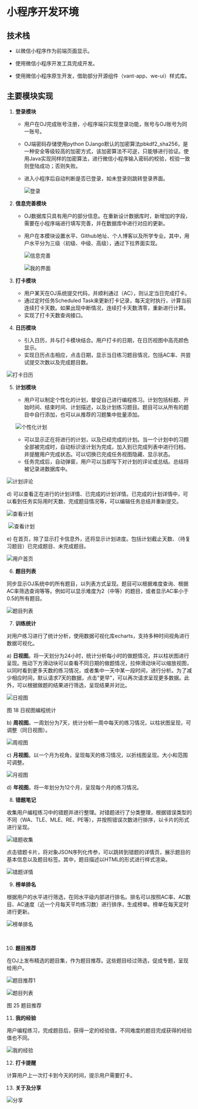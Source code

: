 

# **小程序开发环境**

## **技术栈**

- 以微信小程序作为前端页面显示。

- 使用微信小程序开发工具完成开发。

- 使用微信小程序原生开发，借助部分开源组件（vant-app、we-ui）样式库。

## **主要模块实现**

1. **登录模块**

   - 用户在OJ完成账号注册，小程序端只实现登录功能，账号与OJ账号为同一账号。

   - OJ端密码存储使用python
     DJango默认的加密算法pbkdf2_sha256，是一种安全等级较高的加密方式，该加密算法不可逆，只能够进行验证。使用Java实现同样的加密算法，进行微信小程序输入密码的校验，校验一致则登陆成功；否则失败。

   - 进入小程序后自动判断是否已登录，如未登录则跳转登录界面。

     ![登录](D:\竞赛\计算机设计大赛\img\登录.png)



2. **信息完善模块**

   - OJ数据库只具有用户的部分信息。在重新设计数据库时，新增加的字段，需要在小程序端进行填写完善，并在数据库中进行对应的更新。

   - 用户在本模块设置水平、Github地址、个人博客以及所学专业。其中，用户水平分为三级（初级、中级、高级），通过下拉界面实现。

     ![信息完善](D:\竞赛\计算机设计大赛\img\信息完善.png)

     ![我的界面](D:\竞赛\计算机设计大赛\img\我的界面.png)

3. **打卡模块**
   - 用户某天在OJ系统提交代码，并顺利通过（AC），则认定当日完成打卡。
   - 通过定时任务Scheduled
     Task来更新打卡记录，每天定时执行，计算当前连续打卡天数。如果出现中断情况，连续打卡天数清零，重新进行计算。
   - 实现了打卡天数查询接口。

4. **日历模块**
   - 引入日历，并与打卡模块结合。用户打卡的日期，在日历视图中高亮颜色显示。
   - 实现日历点击相应，点击日期，显示当日练习题目情况，包括AC率、共尝试提交次数以及完成题目数。

![打卡日历](D:\竞赛\计算机设计大赛\img\打卡日历.png)

5. **计划模块**

   - 用户可以制定个性化的计划，督促自己进行编程练习。计划包括标题、开始时间、结束时间、计划描述，以及计划练习题目。题目可以从所有的题目中自行添加，也可以从推荐的习题集中批量添加。

   ![个性化计划](D:\竞赛\计算机设计大赛\img\个性化计划.png)

   

   - 可以显示正在将进行的计划，以及已经完成的计划。当一个计划中的习题全部被完成时，自动标识该计划为完成，加入到已完成列表中进行归档，并提醒用户完成状态。可以切换已完成任务视图隐藏、显示状态。
   - 任务完成后，自动弹窗，用户可以当即写下对计划的评论或总结。总结将被记录进数据库中。

![计划评论](D:\竞赛\计算机设计大赛\img\计划评论.png)

d)  可以查看正在进行的计划详情、已完成的计划详情。已完成的计划详情中，可以看到任务实际用时天数、完成题目情况等，可以编辑任务总结并重新提交。

![查看计划](D:\竞赛\计算机设计大赛\img\任务列表.png)



​	![查看计划](D:\竞赛\计算机设计大赛\img\查看计划.png)



e)  在首页，除了显示打卡信息外，还将显示计划进度。包括计划截止天数、（待复习题目）已完成题目、未完成题目。

![用户首页](D:\竞赛\计算机设计大赛\img\用户首页.png)

6. **题目列表**

同步显示OJ系统中的所有题目，以列表方式呈现。题目可以根据难度查询、根据AC率筛选查询等等。例如可以显示难度为2（中等）的题目，或者显示AC率小于0.5的所有题目。

![题目列表](D:\竞赛\计算机设计大赛\img\题目列表.png)



7. **训练统计**

对用户练习进行了统计分析，使用数据可视化库echarts，支持多种时间视角进行数据可视化。

a)  **日视图**。将一天划分为24小时，统计分析每小时的做题情况，并以柱状图进行呈现。拖动下方滑动块可以查看不同日期的做题情况，拉伸滑动块可以缩放视图，以同时看到更多天数的练习情况，或者集中一天中某一段时间，进行分析。为了减少相应时间，默认请求7天的数据，点击"更早"，可以再次请求呈现更多数据。此外，可以根据做题的结果进行筛选，呈现结果并对比。

![日视图](D:\竞赛\计算机设计大赛\img\日视图.png)




图 18 日视图编程统计

b)  **周视图**。一周划分为7天，统计分析一周中每天的练习情况，以柱状图呈现，可调整（同日视图）。



![周视图](D:\竞赛\计算机设计大赛\img\周视图.png)



c)  **月视图**。以一个月为视角，呈现每天的练习情况，以折线图呈现。大小和范围可调整。

![月视图](D:\竞赛\计算机设计大赛\img\月视图.png)

d)  **年视图**。将一年划分为12个月，呈现每个月的练习情况。

8. **错题笔记**

收集用户编程练习中的错题并进行整理。对错题进行了分类整理，根据错误类型的不同（WA、TLE、MLE、RE、PE等），并按照错误次数进行排序，以卡片的形式进行呈现。

![错题收集](D:\竞赛\计算机设计大赛\img\错题收集.png)



点击错题卡片，将对象JSON序列化传参，可以跳转到错题的详情页，展示题目的基本信息以及题目标签。其中，题目描述以HTML的形式进行样式渲染。

![错题详情](D:\竞赛\计算机设计大赛\img\错题详情.png)



9. **榜单排名**

根据用户的水平进行筛选，在同水平级内部进行排名。排名可以按照AC率、AC数目、AC速度（近一个月每天平均练习数）进行排序，生成榜单。榜单在每天定时进行更新。

![榜单排名](D:\竞赛\计算机设计大赛\img\榜单排名.png)

​	

10. **题目推荐**

在OJ上发布精选的题目集，作为题目推荐。这些题目经过筛选，促成专题，呈现给用户。

![题目推荐1](D:\竞赛\计算机设计大赛\img\题目推荐1.png)

![题目列表](D:\竞赛\计算机设计大赛\img\题目列表.png)

图 25 题目推荐

11. **我的经验**

用户编程练习，完成题目后，获得一定的经验值，不同难度的题目完成获得的经验值也不同。

![我的经验](D:\竞赛\计算机设计大赛\img\我的经验.png)



12. **打卡提醒**

计算用户上一次打卡到今天的时间，提示用户需要打卡。

13. **关于及分享**

![分享](D:\竞赛\计算机设计大赛\img\分享.png)

